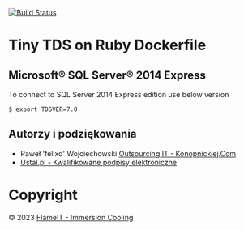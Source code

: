 [![Build Status](https://travis-ci.org/zielonafabryka/docker-ruby.svg?branch=master)](https://travis-ci.org/zielonafabryka/docker-ruby)

# Tiny TDS on Ruby Dockerfile

## Microsoft® SQL Server® 2014 Express

To connect to SQL Server 2014 Express edition use below version
```
$ export TDSVER=7.0
```

## Autorzy i podziękowania

* Paweł 'felixd' Wojciechowski [Outsourcing IT - Konopnickiej.Com](https://www.konopnickiej.com)
* [Ustal.pl - Kwalifikowane podpisy elektroniczne](https://ustal.pl)

# Copyright

© 2023 [FlameIT - Immersion Cooling](https://flameit.io)
